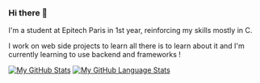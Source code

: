 ### Hi there 👋

I'm a student at Epitech Paris in 1st year, reinforcing my skills mostly in C.

I work on web side projects to learn all there is to learn about it and I'm currently learning to use backend and frameworks !



[![My GitHub Stats](https://github-readme-stats.vercel.app/api/?username=multyp&count_private=true&theme=tokyonight&showicons=true)]()
[![My GitHub Language Stats](https://github-readme-stats.vercel.app/api/top-langs/?username=multyp&langs_count=5&theme=tokyonight)]()

<!--
**Multyp/Multyp** is a ✨ _special_ ✨ repository because its `README.md` (this file) appears on your GitHub profile.

Here are some ideas to get you started:

- 🔭 I’m currently working on ...
- 🌱 I’m currently learning ...
- 👯 I’m looking to collaborate on ...
- 🤔 I’m looking for help with ...
- 💬 Ask me about ...
- 📫 How to reach me: ...
- 😄 Pronouns: ...
- ⚡ Fun fact: ...
-->
